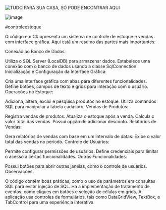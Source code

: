 ![TUDO PARA SUA CASA, SÓ PODE ENCONTRAR AQUI](https://github.com/Bruno-Luiz-CNR/Controle-de-Estoque-e-Venda/assets/115126390/42199bd4-21ad-4572-b2db-dc4ba30b2014)

![image](https://github.com/Bruno-Luiz-CNR/Controle-de-Estoque-e-Venda/assets/115126390/60ea2160-4a72-48cb-ac98-428441e0b3cf)

#controleestoque

O código em C# apresenta um sistema de controle de estoque e vendas com interface gráfica. Aqui está um resumo das partes mais importantes:

Conexão ao Banco de Dados:

Utiliza o SQL Server (LocalDB) para armazenar dados.
Estabelece uma conexão com o banco de dados usando a classe SqlConnection.
Inicialização e Configuração da Interface Gráfica:

Cria uma interface gráfica com abas para diferentes funcionalidades.
Define botões, campos de texto e grids para interação com o usuário.
Operações no Estoque:

Adiciona, altera, exclui e pesquisa produtos no estoque.
Utiliza comandos SQL para manipular a tabela cadaspro.
Vendas de Produtos:

Registra vendas de produtos.
Atualiza o estoque após a venda.
Calcula o valor total das vendas.
Possui opção de adicionar desconto.
Relatórios de Vendas:

Gera relatórios de vendas com base em um intervalo de datas.
Exibe o valor total das vendas no período.
Controle de Usuários:

Permite configurar permissões de usuários.
Define credenciais para limitar o acesso a certas funcionalidades.
Outras Funcionalidades:

Possui botões para abrir outras janelas, como o controle de usuários.
Observações:

O código contém boas práticas, como o uso de parâmetros em consultas SQL para evitar injeção de SQL.
Há a implementação de tratamento de eventos, como cliques em botões e seleção de células em grids.
A aplicação usa controles de formulários, tais como DataGridView, TextBox, e TabControl para uma experiência interativa.
